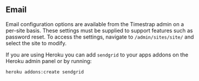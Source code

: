 ## Email

Email configuration options are available from the Timestrap admin on a 
per-site basis. These settings must be supplied to support features such as
password reset. To access the settings, navigate to `/admin/sites/site/` and
select the site to modify.

If you are using Heroku you can add `sendgrid` to your apps addons on the 
Heroku admin panel or by running:

    heroku addons:create sendgrid
